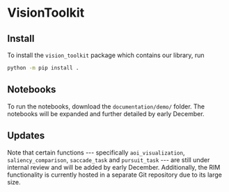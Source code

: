 # VisionToolkit

## Install

To install the `vision_toolkit` package which contains our library, run

```bash
python -m pip install .
```

## Notebooks

To run the notebooks, download the `documentation/demo/` folder.
The notebooks will be expanded and further detailed by early December.

## Updates

Note that certain functions --- specifically `aoi_visualization`, `saliency_comparison`, `saccade_task` and `pursuit_task` --- are still under internal review and will be added by early December. 
Additionally, the RIM functionality is currently hosted in a separate Git repository due to its large size.
